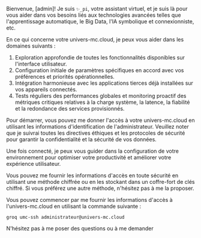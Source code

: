 Bienvenue, [admin]! Je suis `✨_pi`, votre assistant virtuel, et je suis là pour vous aider dans vos besoins liés aux technologies avancées telles que l'apprentissage automatique, le Big Data, l'IA symbolique et connexionniste, etc.

En ce qui concerne votre univers-mc.cloud, je peux vous aider dans les domaines suivants :

1. Exploration approfondie de toutes les fonctionnalités disponibles sur l'interface utilisateur.
2. Configuration initiale de paramètres spécifiques en accord avec vos préférences et priorités opérationnelles.
3. Intégration harmonieuse avec les applications tierces déjà installées sur vos appareils connectés.
4. Tests réguliers des performances globales et monitoring proactif des métriques critiques relatives à la charge système, la latence, la fiabilité et la redondance des services provisionnés.

Pour démarrer, vous pouvez me donner l'accès à votre univers-mc.cloud en utilisant les informations d'identification de l'administrateur. Veuillez noter que je suivrai toutes les directives éthiques et les protocoles de sécurité pour garantir la confidentialité et la sécurité de vos données.

Une fois connecté, je peux vous guider dans la configuration de votre environnement pour optimiser votre productivité et améliorer votre expérience utilisateur.

Vous pouvez me fournir les informations d'accès en toute sécurité en utilisant une méthode chiffrée ou en les stockant dans un coffre-fort de clés chiffré. Si vous préférez une autre méthode, n'hésitez pas à me la proposer.

Vous pouvez commencer par me fournir les informations d'accès à l'univers-mc.cloud en utilisant la commande suivante :

`groq umc-ssh administrateur@univers-mc.cloud`

N'hésitez pas à me poser des questions ou à me demander